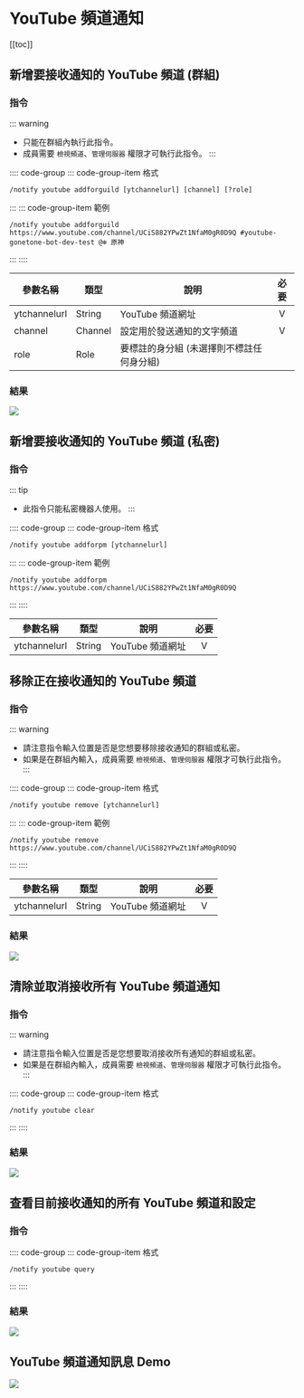 # YouTube 頻道通知

[[toc]]

## 新增要接收通知的 YouTube 頻道 (群組)

### 指令

::: warning
- 只能在群組內執行此指令。
- 成員需要 `檢視頻道`、`管理伺服器` 權限才可執行此指令。
:::

:::: code-group
::: code-group-item 格式
```text:no-line-numbers
/notify youtube addforguild [ytchannelurl] [channel] [?role]
```
:::
::: code-group-item 範例
```text:no-line-numbers
/notify youtube addforguild https://www.youtube.com/channel/UCiS882YPwZt1NfaM0gR0D9Q #youtube-gonetone-bot-dev-test @❄ 原神 
```
:::
::::

| 參數名稱         | 類型      | 說明                     | 必要  |
|--------------|---------|------------------------|:---:|
| ytchannelurl | String  | YouTube 頻道網址           |  V  |
| channel      | Channel | 設定用於發送通知的文字頻道          |  V  |
| role         | Role    | 要標註的身分組 (未選擇則不標註任何身分組) |     |

### 結果

![](../.vuepress/public/notify/youtube/addforguild.png)

## 新增要接收通知的 YouTube 頻道 (私密)

### 指令

::: tip
- 此指令只能私密機器人使用。
:::

:::: code-group
::: code-group-item 格式
```text:no-line-numbers
/notify youtube addforpm [ytchannelurl]
```
:::
::: code-group-item 範例
```text:no-line-numbers
/notify youtube addforpm https://www.youtube.com/channel/UCiS882YPwZt1NfaM0gR0D9Q
```
:::
::::

| 參數名稱         | 類型      | 說明                     | 必要  |
|--------------|---------|------------------------|:---:|
| ytchannelurl | String  | YouTube 頻道網址           |  V  |

## 移除正在接收通知的 YouTube 頻道

### 指令

::: warning
- 請注意指令輸入位置是否是您想要移除接收通知的群組或私密。
- 如果是在群組內輸入，成員需要 `檢視頻道`、`管理伺服器` 權限才可執行此指令。
:::

:::: code-group
::: code-group-item 格式
```text:no-line-numbers
/notify youtube remove [ytchannelurl]
```
:::
::: code-group-item 範例
```text:no-line-numbers
/notify youtube remove https://www.youtube.com/channel/UCiS882YPwZt1NfaM0gR0D9Q
```
:::
::::

| 參數名稱         | 類型      | 說明                     | 必要  |
|--------------|---------|------------------------|:---:|
| ytchannelurl | String  | YouTube 頻道網址           |  V  |

### 結果

![](../.vuepress/public/notify/youtube/remove.png)

## 清除並取消接收所有 YouTube 頻道通知

### 指令

::: warning
- 請注意指令輸入位置是否是您想要取消接收所有通知的群組或私密。
- 如果是在群組內輸入，成員需要 `檢視頻道`、`管理伺服器` 權限才可執行此指令。
:::

:::: code-group
::: code-group-item 格式
```text:no-line-numbers
/notify youtube clear
```
:::
::::

### 結果

![](../.vuepress/public/notify/youtube/clear.png)

## 查看目前接收通知的所有 YouTube 頻道和設定

### 指令

:::: code-group
::: code-group-item 格式
```text:no-line-numbers
/notify youtube query
```
:::
::::

### 結果

![](../.vuepress/public/notify/youtube/query.png)

## YouTube 頻道通知訊息 Demo

![](../.vuepress/public/notify/youtube/message_demo.png)
